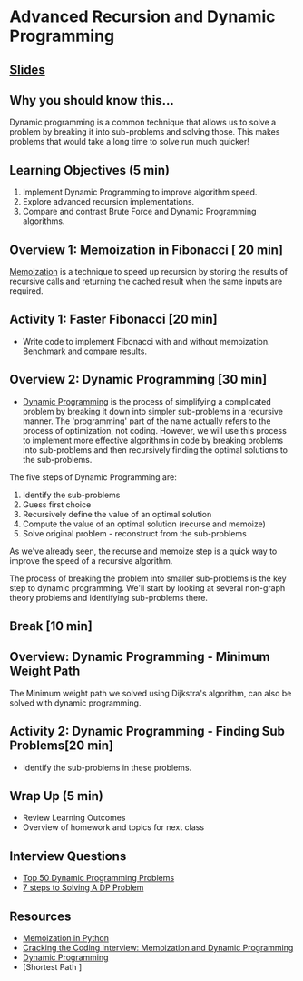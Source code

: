 # Advanced Recursion and Dynamic Programming

## [Slides](https://docs.google.com/presentation/d/1l_PiwpgssIQpflZxSo9NHYObCaIpQeQAs6W6g4FgVVY/edit#slide=id.g5df7b93ad9_0_0)

## Why you should know this...
Dynamic programming is a common technique that allows us to solve a problem by breaking it into sub-problems and solving those.  This makes problems that would take a long time to solve run much quicker!


## Learning Objectives (5 min)

1. Implement Dynamic Programming to improve algorithm speed.
1. Explore advanced recursion implementations.
1. Compare and contrast Brute Force and Dynamic Programming algorithms.


## Overview 1: Memoization in Fibonacci [ 20 min]

[Memoization](https://en.wikipedia.org/wiki/Memoization) is a technique  to speed up recursion by storing the results of recursive calls and returning the cached result when the same inputs are required.  

## Activity 1: Faster Fibonacci [20 min]
- Write code to implement Fibonacci with and without memoization.  Benchmark and compare results.


## Overview 2: Dynamic Programming [30 min]
- [Dynamic Programming](https://en.wikipedia.org/wiki/Dynamic_programming) is the process of simplifying a complicated problem by breaking it down into simpler sub-problems in a recursive manner.  The 'programming' part of the name actually refers to the process of optimization, not coding.  However, we will use this process to implement more effective algorithms in code by breaking problems into sub-problems and then recursively finding the optimal solutions to the sub-problems.

The five steps of Dynamic Programming are:
1. Identify the sub-problems
1. Guess first choice
1. Recursively define the value of an optimal solution
1. Compute the value of an optimal solution (recurse and memoize)
1. Solve original problem - reconstruct from the sub-problems

As we've already seen, the recurse and memoize step is a quick way to improve the speed of a recursive algorithm.  

The process of breaking the problem into smaller sub-problems is the key step to dynamic programming. We'll start by looking at several non-graph theory problems and identifying sub-problems there.

## Break [10 min]

## Overview: Dynamic Programming - Minimum Weight Path
The Minimum weight path we solved using Dijkstra's algorithm, can also be solved with dynamic programming. 

## Activity 2: Dynamic Programming - Finding Sub Problems[20 min]

- Identify the sub-problems in these problems.

## Wrap Up (5 min)

- Review Learning Outcomes
- Overview of homework and topics for next class


## Interview Questions
- [Top 50 Dynamic Programming Problems](https://blog.usejournal.com/top-50-dynamic-programming-practice-problems-4208fed71aa3)
- [7 steps to Solving A DP Problem](https://www.freecodecamp.org/news/follow-these-steps-to-solve-any-dynamic-programming-interview-problem-cc98e508cd0e/)

## Resources

- [Memoization in Python](https://www.python-course.eu/python3_memoization.php)
- [Cracking the Coding Interview: Memoization and Dynamic Programming](https://www.youtube.com/watch?v=P8Xa2BitN3I)
- [Dynamic Programming](https://brilliant.org/wiki/problem-solving-dynamic-programming/)
- [Shortest Path ]
